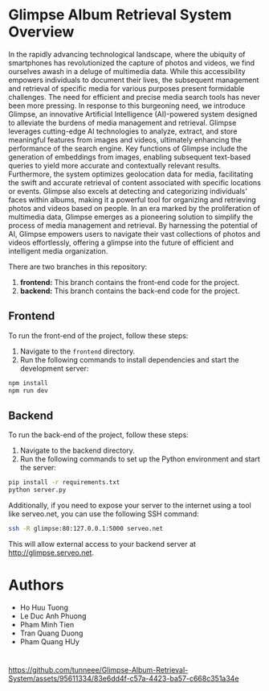 # Glimpse Album Retrieval System Overview
In the rapidly advancing technological landscape, where the ubiquity of smartphones has revolutionized the capture of photos and videos, we find ourselves awash in a deluge of multimedia data. While this accessibility empowers individuals to document their lives, the subsequent management and retrieval of specific media for various purposes present formidable challenges. The need for efficient and precise media search tools has never been more pressing.
In response to this burgeoning need, we introduce Glimpse, an innovative Artificial Intelligence (AI)-powered system designed to alleviate the burdens of media management and retrieval. Glimpse leverages cutting-edge AI technologies to analyze, extract, and store meaningful features from images and videos, ultimately enhancing the performance of the search engine.
Key functions of Glimpse include the generation of embeddings from images, enabling subsequent text-based queries to yield more accurate and contextually relevant results. Furthermore, the system optimizes geolocation data for media, facilitating the swift and accurate retrieval of content associated with specific locations or events. Glimpse also excels at detecting and categorizing individuals' faces within albums, making it a powerful tool for organizing and retrieving photos and videos based on people.
In an era marked by the proliferation of multimedia data, Glimpse emerges as a pioneering solution to simplify the process of media management and retrieval. By harnessing the potential of AI, Glimpse empowers users to navigate their vast collections of photos and videos effortlessly, offering a glimpse into the future of efficient and intelligent media organization.


There are two branches in this repository:

1. **frontend:** This branch contains the front-end code for the project.
2. **backend:** This branch contains the back-end code for the project.

## Frontend

To run the front-end of the project, follow these steps:

1. Navigate to the `frontend` directory.
2. Run the following commands to install dependencies and start the development server:

```bash
npm install
npm run dev
```

## Backend
To run the back-end of the project, follow these steps:

1. Navigate to the backend directory.
2. Run the following commands to set up the Python environment and start the server:

```bash
pip install -r requirements.txt
python server.py
```
Additionally, if you need to expose your server to the internet using a tool like serveo.net, you can use the following SSH command:
```bash
ssh -R glimpse:80:127.0.0.1:5000 serveo.net
```
This will allow external access to your backend server at http://glimpse.serveo.net.

# Authors
- Ho Huu Tuong
- Le Duc Anh Phuong
- Pham Minh Tien
- Tran Quang Duong
- Pham Quang HUy

# 

https://github.com/tunneee/Glimpse-Album-Retrieval-System/assets/95611334/83e6dd4f-c57a-4423-ba57-c668c351a34e

